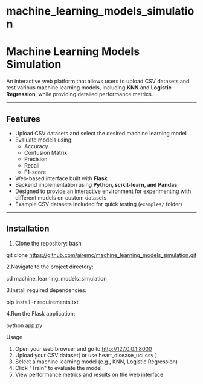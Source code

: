 # machine_learning_models_simulation



# Machine Learning Models Simulation

An interactive web platform that allows users to upload CSV datasets and test various machine learning models, including **KNN** and **Logistic Regression**, while providing detailed performance metrics.

---

## Features

- Upload CSV datasets and select the desired machine learning model
- Evaluate models using:
  - Accuracy
  - Confusion Matrix
  - Precision
  - Recall
  - F1-score
- Web-based interface built with **Flask**
- Backend implementation using **Python, scikit-learn, and Pandas**
- Designed to provide an interactive environment for experimenting with different models on custom datasets
- Example CSV datasets included for quick testing (`examples/` folder)

---

## Installation

1. Clone the repository:
bash

git clone https://github.com/airemc/machine_learning_models_simulation.git

2.Navigate to the project directory:

cd machine_learning_models_simulation

3.Install required dependencies:

pip install -r requirements.txt

4.Run the Flask application:

python app.py


Usage
1. Open your web browser and go to http://127.0.0.1:8000
2. Upload your CSV dataset( or use heart_disease_uci.csv )
3. Select a machine learning model (e.g., KNN, Logistic Regression)
4. Click "Train" to evaluate the model
5. View performance metrics and results on the web interface

